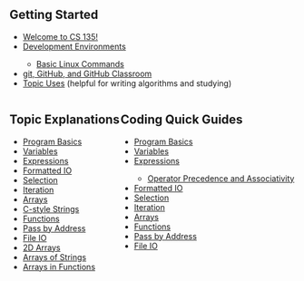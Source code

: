 <style>
    .row {
      display: flex;
    }
    
    .column {
      flex: 50%;
    }
</style>

<h2>Getting Started</h2>
<ul>
    <li><a href="https://erinkeith.github.io/135/beninging">Welcome to CS 135!</a></li>
    <li><a href="https://erinkeith.github.io/135/start/dev_env">Development Environments</a></li>
        <ul>
            <li><a href="https://erinkeith.github.io/135/quick_guides/linux_commands">Basic Linux Commands</a></li>
        </ul>
    <li><a href="https://erinkeith.github.io/135/start/git">git, GitHub, and GitHub Classroom</a></li>
    <li><a href="https://erinkeith.github.io/135/start/topics">Topic Uses</a> (helpful for writing algorithms and studying)</li>
</ul>
<div class="row">
  <div class="column">
    <h2>Topic Explanations</h2>
        <ul>
            <li><a href="https://erinkeith.github.io/135/topics/program_basics">Program Basics</a></li>
            <li><a href="https://erinkeith.github.io/135/topics/variables">Variables</a></li>
            <li><a href="https://erinkeith.github.io/135/topics/expressions">Expressions</a></li>
            <li><a href="https://erinkeith.github.io/135/topics/formatted_io">Formatted IO</a></li>
            <li><a href="https://erinkeith.github.io/135/topics/selection">Selection</a></li>
            <li><a href="https://erinkeith.github.io/135/topics/iteration">Iteration</a></li>
            <li><a href="https://erinkeith.github.io/135/topics/arrays">Arrays</a></li>
            <li><a href="https://erinkeith.github.io/135/topics/strings">C-style Strings</a></li>
            <li><a href="https://erinkeith.github.io/135/topics/functions">Functions</a></li>
            <li><a href="https://erinkeith.github.io/135/topics/pass_by_address">Pass by Address</a></li>
            <li><a href="https://erinkeith.github.io/135/topics/file_io">File IO</a></li>
            <li><a href="https://erinkeith.github.io/135/topics/2d_arrays">2D Arrays</a></li>
            <li><a href="https://erinkeith.github.io/135/topics/arrays_strings">Arrays of Strings</a></li>
            <li><a href="https://erinkeith.github.io/135/topics/arrays_functions">Arrays in Functions</a></li>
        </ul>
  </div>
  <div class="column">
    <h2>Coding Quick Guides</h2>
    <ul>
        <li><a href="https://erinkeith.github.io/135/quick_guides/program_basics">Program Basics</a></li>
        <li><a href="https://erinkeith.github.io/135/quick_guides/variables">Variables</a></li>
        <li><a href="https://erinkeith.github.io/135/quick_guides/expressions">Expressions</a></li>
            <ul>
                <li><a href="https://erinkeith.github.io/135/quick_guides/operators">Operator Precedence and Associativity</a></li>
            </ul>
        <li><a href="https://erinkeith.github.io/135/quick_guides/formatted_io">Formatted IO</a></li>
        <li><a href="https://erinkeith.github.io/135/quick_guides/selection">Selection</a></li>
        <li><a href="https://erinkeith.github.io/135/quick_guides/iteration">Iteration</a></li>
        <li><a href="https://erinkeith.github.io/135/quick_guides/arrays">Arrays</a></li>
        <li><a href="https://erinkeith.github.io/135/quick_guides/functions">Functions</a></li>
        <li><a href="https://erinkeith.github.io/135/quick_guides/pass_by_address">Pass by Address</a></li>
        <li><a href="https://erinkeith.github.io/135/quick_guides/file_io">File IO</a></li>
    </ul>
  </div>
</div>
